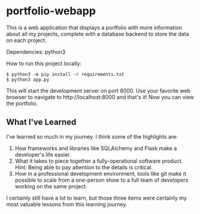 # portfolio-webapp

This is a web application that displays a portfolio with more information about all my projects, complete with a database backend to store the data on each project.

Dependencies: python3

How to run this project locally:

```shell
$ python3 -m pip install -r requirements.txt
$ python3 app.py
```

This will start the development server on port 8000. Use your favorite web browser to navigate to http://localhost:8000 and that's it! Now you can view the portfolio.

## What I've Learned

I've learned so much in my journey. I think some of the highlights are:

1. How frameworks and libraries like SQLAlchemy and Flask make a developer's life easier.
2. What it takes to piece together a fully-operational software product. Hint: Being able to pay attention to the details is critical.
3. How in a professional development environment, tools like git make it possible to scale from a one-person show to a full team of developers working on the same project.

I certainly still have a lot to learn, but those three items were certainly my most valuable lessons from this learning journey.
